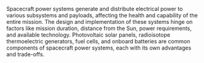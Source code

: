 
Spacecraft power systems generate and distribute electrical power to various subsystems and payloads, affecting the health and capability of the entire mission. The design and implementation of these systems hinge on factors like mission duration, distance from the Sun, power requirements, and available technology. Photovoltaic solar panels, radioisotope thermoelectric generators, fuel cells, and onboard batteries are common components of spacecraft power systems, each with its own advantages and trade-offs.

